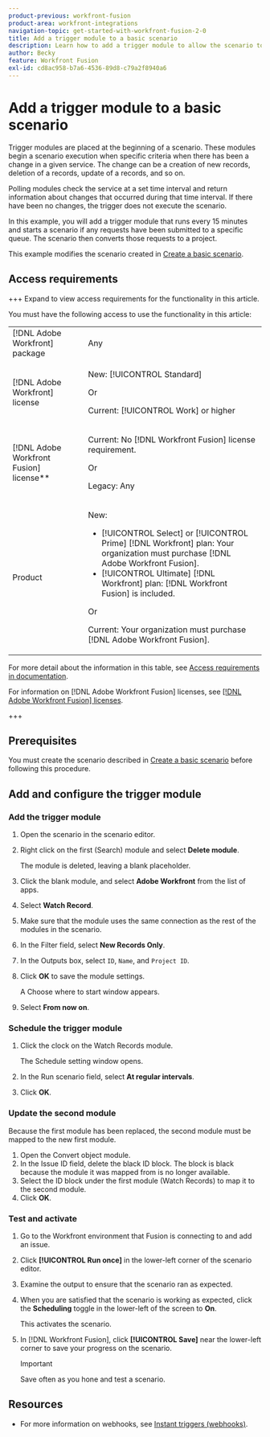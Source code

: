 ```yaml
---
product-previous: workfront-fusion
product-area: workfront-integrations
navigation-topic: get-started-with-workfront-fusion-2-0
title: Add a trigger module to a basic scenario
description: Learn how to add a trigger module to allow the scenario to periodically look for new requests and convert them to projects.
author: Becky
feature: Workfront Fusion
exl-id: cd8ac958-b7a6-4536-89d8-c79a2f8940a6
---
```

# Add a trigger module to a basic scenario

Trigger modules are placed at the beginning of a scenario. These modules begin a scenario execution when specific criteria when there has been a change in a given service. The change can be a creation of new records, deletion of a records, update of a records, and so on. 

Polling modules check the service at a set time interval and return information about changes that occurred during that time interval. If there have been no changes, the trigger does not execute the scenario.

In this example, you will add a trigger module that runs every 15 minutes and starts a scenario if any requests have been submitted to a specific queue. The scenario then converts those requests to a project.

This example modifies the scenario created in [Create a basic scenario](/help/workfront-fusion/build-practice-scenarios/create-basic-scenario.md).

## Access requirements

+++ Expand to view access requirements for the functionality in this article.

You must have the following access to use the functionality in this article:

<table style="table-layout:auto">
 <col> 
 <col> 
 <tbody> 
  <tr> 
   <td role="rowheader">[!DNL Adobe Workfront] package</td> 
   <td> <p>Any</p> </td> 
  </tr> 
  <tr data-mc-conditions=""> 
   <td role="rowheader">[!DNL Adobe Workfront] license</td> 
   <td> <p>New: [!UICONTROL Standard]</p><p>Or</p><p>Current: [!UICONTROL Work] or higher</p> </td> 
  </tr> 
  <tr> 
   <td role="rowheader">[!DNL Adobe Workfront Fusion] license**</td> 
   <td>
   <p>Current: No [!DNL Workfront Fusion] license requirement.</p>
   <p>Or</p>
   <p>Legacy: Any </p>
   </td> 
  </tr> 
  <tr> 
   <td role="rowheader">Product</td> 
   <td>
   <p>New:</p> <ul><li>[!UICONTROL Select] or [!UICONTROL Prime] [!DNL Workfront] plan: Your organization must purchase [!DNL Adobe Workfront Fusion].</li><li>[!UICONTROL Ultimate] [!DNL Workfront] plan: [!DNL Workfront Fusion] is included.</li></ul>
   <p>Or</p>
   <p>Current: Your organization must purchase [!DNL Adobe Workfront Fusion].</p>
   </td> 
  </tr>
 </tbody> 
</table>

For more detail about the information in this table, see [Access requirements in documentation](/help/workfront-fusion/references/licenses-and-roles/access-level-requirements-in-documentation.md).

For information on [!DNL Adobe Workfront Fusion] licenses, see [[!DNL Adobe Workfront Fusion] licenses](/help/workfront-fusion/set-up-and-manage-workfront-fusion/licensing-operations-overview/license-automation-vs-integration.md).

+++

## Prerequisites

You must create the scenario described in [Create a basic scenario](/help/workfront-fusion/build-practice-scenarios/create-basic-scenario.md) before following this procedure.

## Add and configure the trigger module

### Add the trigger module

1. Open the scenario in the scenario editor.
1. Right click on the first (Search) module and select **Delete module**.

   The module is deleted, leaving a blank placeholder.

1. Click the blank module, and select **Adobe Workfront** from the list of apps.
1. Select **Watch Record**.
1. Make sure that the module uses the same connection as the rest of the modules in the scenario.
1. In the Filter field, select **New Records Only**.
1. In the Outputs box, select `ID`, `Name`, and `Project ID`.
1. Click **OK** to save the module settings.
   
   A Choose where to start window appears.

1. Select **From now on**.

### Schedule the trigger module

1. Click the clock on the Watch Records module.

   The Schedule setting window opens.

1. In the Run scenario field, select **At regular intervals**.  

1. Click **OK**.

### Update the second module

Because the first module has been replaced, the second module must be mapped to the new first module.

1. Open the Convert object module.
1. In the Issue ID field, delete the black ID block. The block is black because the module it was mapped from is no longer available.
1. Select the ID block under the first module (Watch Records) to map it to the second module.
1. Click **OK**.

### Test and activate

1. Go to the Workfront environment that Fusion is connecting to and add an issue. 
1. Click **[!UICONTROL Run once]** in the lower-left corner of the scenario editor.
1. Examine the output to ensure that the scenario ran as expected.
1. When you are satisfied that the scenario is working as expected, click the **Scheduling** toggle in the lower-left of the screen to **On**.

   This activates the scenario. 
1. In [!DNL Workfront Fusion], click **[!UICONTROL Save]** near the lower-left corner to save your progress on the scenario.

   >[!IMPORTANT]
   >
   >Save often as you hone and test a scenario.

## Resources

* For more information on webhooks, see [Instant triggers (webhooks)](/help/workfront-fusion/references/modules/webhooks-reference.md).

